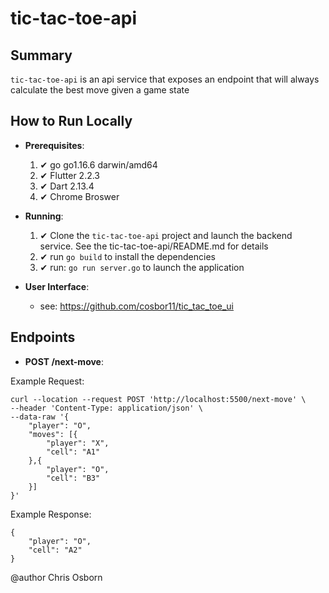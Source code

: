 # tic-tac-toe-api

## Summary

`tic-tac-toe-api`  is an api service that exposes an endpoint that will always calculate the best move given a game state

## How to Run Locally
  - **Prerequisites**:  
    1. ✔ go go1.16.6 darwin/amd64
    2. ✔ Flutter 2.2.3
    3. ✔ Dart 2.13.4
    4. ✔ Chrome Broswer
   
  - **Running**:
    1.  ✔  Clone the `tic-tac-toe-api` project and launch the backend service. See the tic-tac-toe-api/README.md for details
    2.  ✔  run `go build` to install the dependencies
    3.  ✔  run: `go run server.go` to launch the application

  - **User Interface**:
     -  see: https://github.com/cosbor11/tic_tac_toe_ui

## Endpoints

  - **POST /next-move**:

Example Request:
```
curl --location --request POST 'http://localhost:5500/next-move' \
--header 'Content-Type: application/json' \
--data-raw '{
    "player": "O",
    "moves": [{
        "player": "X",
        "cell": "A1"
    },{
        "player": "O",
        "cell": "B3"
    }]
}'
```

Example Response:
```
{
    "player": "O",
    "cell": "A2"
}
```


@author Chris Osborn






